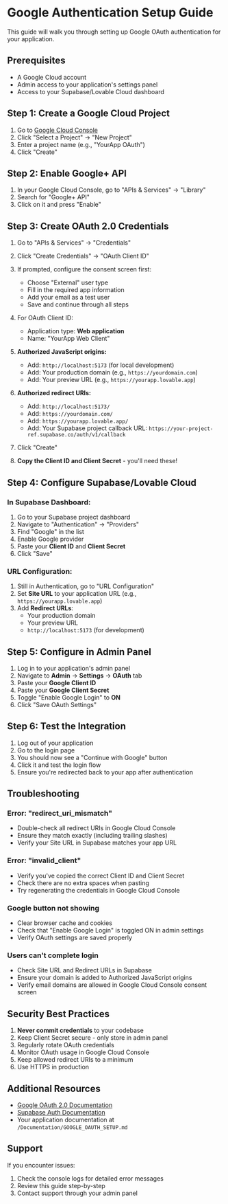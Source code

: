 # Google Authentication Setup Guide

This guide will walk you through setting up Google OAuth authentication for your application.

## Prerequisites

- A Google Cloud account
- Admin access to your application's settings panel
- Access to your Supabase/Lovable Cloud dashboard

## Step 1: Create a Google Cloud Project

1. Go to [Google Cloud Console](https://console.cloud.google.com/)
2. Click "Select a Project" → "New Project"
3. Enter a project name (e.g., "YourApp OAuth")
4. Click "Create"

## Step 2: Enable Google+ API

1. In your Google Cloud Console, go to "APIs & Services" → "Library"
2. Search for "Google+ API"
3. Click on it and press "Enable"

## Step 3: Create OAuth 2.0 Credentials

1. Go to "APIs & Services" → "Credentials"
2. Click "Create Credentials" → "OAuth Client ID"
3. If prompted, configure the consent screen first:
   - Choose "External" user type
   - Fill in the required app information
   - Add your email as a test user
   - Save and continue through all steps

4. For OAuth Client ID:
   - Application type: **Web application**
   - Name: "YourApp Web Client"
   
5. **Authorized JavaScript origins:**
   - Add: `http://localhost:5173` (for local development)
   - Add: Your production domain (e.g., `https://yourdomain.com`)
   - Add: Your preview URL (e.g., `https://yourapp.lovable.app`)

6. **Authorized redirect URIs:**
   - Add: `http://localhost:5173/`
   - Add: `https://yourdomain.com/`
   - Add: `https://yourapp.lovable.app/`
   - Add: Your Supabase project callback URL: `https://your-project-ref.supabase.co/auth/v1/callback`

7. Click "Create"
8. **Copy the Client ID and Client Secret** - you'll need these!

## Step 4: Configure Supabase/Lovable Cloud

### In Supabase Dashboard:

1. Go to your Supabase project dashboard
2. Navigate to "Authentication" → "Providers"
3. Find "Google" in the list
4. Enable Google provider
5. Paste your **Client ID** and **Client Secret**
6. Click "Save"

### URL Configuration:

1. Still in Authentication, go to "URL Configuration"
2. Set **Site URL** to your application URL (e.g., `https://yourapp.lovable.app`)
3. Add **Redirect URLs**:
   - Your production domain
   - Your preview URL
   - `http://localhost:5173` (for development)

## Step 5: Configure in Admin Panel

1. Log in to your application's admin panel
2. Navigate to **Admin** → **Settings** → **OAuth** tab
3. Paste your **Google Client ID**
4. Paste your **Google Client Secret**
5. Toggle "Enable Google Login" to **ON**
6. Click "Save OAuth Settings"

## Step 6: Test the Integration

1. Log out of your application
2. Go to the login page
3. You should now see a "Continue with Google" button
4. Click it and test the login flow
5. Ensure you're redirected back to your app after authentication

## Troubleshooting

### Error: "redirect_uri_mismatch"
- Double-check all redirect URIs in Google Cloud Console
- Ensure they match exactly (including trailing slashes)
- Verify your Site URL in Supabase matches your app URL

### Error: "invalid_client"
- Verify you've copied the correct Client ID and Client Secret
- Check there are no extra spaces when pasting
- Try regenerating the credentials in Google Cloud Console

### Google button not showing
- Clear browser cache and cookies
- Check that "Enable Google Login" is toggled ON in admin settings
- Verify OAuth settings are saved properly

### Users can't complete login
- Check Site URL and Redirect URLs in Supabase
- Ensure your domain is added to Authorized JavaScript origins
- Verify email domains are allowed in Google Cloud Console consent screen

## Security Best Practices

1. **Never commit credentials** to your codebase
2. Keep Client Secret secure - only store in admin panel
3. Regularly rotate OAuth credentials
4. Monitor OAuth usage in Google Cloud Console
5. Keep allowed redirect URIs to a minimum
6. Use HTTPS in production

## Additional Resources

- [Google OAuth 2.0 Documentation](https://developers.google.com/identity/protocols/oauth2)
- [Supabase Auth Documentation](https://supabase.com/docs/guides/auth)
- Your application documentation at `/Documentation/GOOGLE_OAUTH_SETUP.md`

## Support

If you encounter issues:
1. Check the console logs for detailed error messages
2. Review this guide step-by-step
3. Contact support through your admin panel
